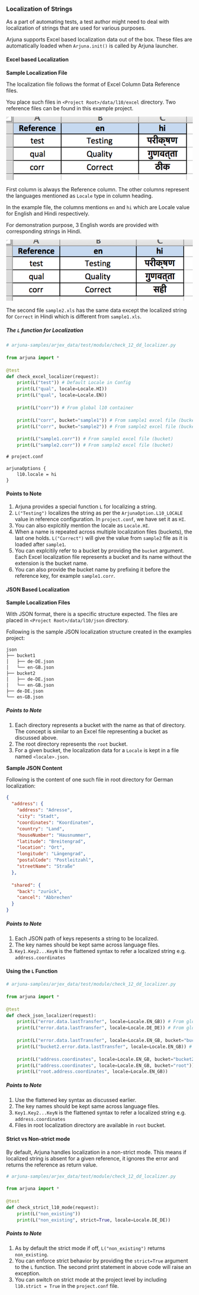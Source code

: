 ### Localization of Strings

As a part of automating tests, a test author might need to deal with localization of strings that are used for various purposes.

Arjuna supports Excel based localization data out of the box. These files are automatically loaded when `Arjuna.init()` is called by Arjuna launcher.

#### Excel based Localization

**Sample Localization File**

The localization file follows the format of Excel Column Data Reference files.

You place such files in `<Project Root>/data/l10/excel` directory. Two reference files can be found in this example project.

<img src="img/l10_1.png">

First column is always the Reference column. The other columns represent the languages mentioned as `Locale` type in column heading.

In the example file, the columns mentions `en` and `hi` which are Locale value for English and Hindi respectively.

For demonstration purpose, 3 English words are provided with corresponding strings in Hindi.

<img src="img/l10_2.png">

The second file `sample2.xls` has the same data except the localized string for `Correct` in Hindi which is different from `sample1.xls`.

##### The `L` function for Localization

```python
# arjuna-samples/arjex_data/test/module/check_12_dd_localizer.py

from arjuna import *

@test
def check_excel_localizer(request):
    print(L("test")) # Default Locale in Config
    print(L("qual", locale=Locale.HI))
    print(L("qual", locale=Locale.EN))

    print(L("corr")) # From global l10 container

    print(L("corr", bucket="sample1")) # From sample1 excel file (bucket)
    print(L("corr", bucket="sample2")) # From sample2 excel file (bucket)

    print(L("sample1.corr")) # From sample1 excel file (bucket)
    print(L("sample2.corr")) # From sample2 excel file (bucket)
```

```
# project.conf

arjunaOptions {
    l10.locale = hi
}
```

#### Points to Note
1. Arjuna provides a special function `L` for localizing a string.
2. `L("Testing")` localizes the string as per the `ArjunaOption.L10_LOCALE` value in reference configuration. In `project.conf`, we have set it as `HI`.
3. You can also explcitily mention the locale as `Locale.HI`.
4. When a name is repeated across multiple localization files (buckets), the last one holds. `L("Correct")` will give the value from `sample2` file as it is loaded after `sample1`.
5. You can explcitily refer to a bucket by providing the `bucket` argument. Each Excel localization file represents a bucket and its name without the extension is the bucket name.
6. You can also provide the bucket name by prefixing it before the reference key, for example `sample1.corr`.

#### JSON Based Localization

**Sample Localization Files**

With JSON format, there is a specific structure expected. The files are placed in `<Project Root>/data/l10/json` directory.

Following is the sample JSON localization structure created in the examples project:

```
json
├── bucket1
│   ├── de-DE.json
│   └── en-GB.json
├── bucket2
│   ├── de-DE.json
│   └── en-GB.json
├── de-DE.json
└── en-GB.json
```

##### Points to Note
1. Each directory represents a bucket with the name as that of directory. The concept is similar to an Excel file representing a bucket as discussed above.
2. The root directory represents the `root` bucket.
3. For a given bucket, the localization data for a `Locale` is kept in a file named `<locale>.json`.

**Sample JSON Content**

Following is the content of one such file in root directory for German localization:

```JSON
{
  "address": {
    "address": "Adresse",
    "city": "Stadt",
    "coordinates": "Koordinaten",
    "country": "Land",
    "houseNumber": "Hausnummer",
    "latitude": "Breitengrad",
    "location": "Ort",
    "longitude": "Längengrad",
    "postalCode": "Postleitzahl",
    "streetName": "Straße"
  },

  "shared": {
    "back": "zurück",
    "cancel": "Abbrechen"
  }
}
```

##### Points to Note
1. Each JSON path of keys repesents a string to be localized. 
2. The key names should be kept same across language files.
3. `Key1.Key2...KeyN` is the flattened syntax to refer a localized string e.g. `address.coordinates`

#### Using the `L` Function

```python
# arjuna-samples/arjex_data/test/module/check_12_dd_localizer.py

from arjuna import *

@test
def check_json_localizer(request):
    print(L("error.data.lastTransfer", locale=Locale.EN_GB)) # From global l10 container
    print(L("error.data.lastTransfer", locale=Locale.DE_DE)) # From global l10 container

    print(L("error.data.lastTransfer", locale=Locale.EN_GB, bucket="bucket2")) # From bucket2    
    print(L("bucket2.error.data.lastTransfer", locale=Locale.EN_GB)) # From bucket2

    print(L("address.coordinates", locale=Locale.EN_GB, bucket="bucket2"))
    print(L("address.coordinates", locale=Locale.EN_GB, bucket="root"))
    print(L("root.address.coordinates", locale=Locale.EN_GB))
```

##### Points to Note
1. Use the flattened key syntax as discussed earlier. 
2. The key names should be kept same across language files.
3. `Key1.Key2...KeyN` is the flattened syntax to refer a localized string e.g. `address.coordinates`
4. Files in root localization directory are available in `root` bucket.

#### Strict vs Non-strict mode

By default, Arjuna handles localization in a non-strict mode. This means if localized string is absent for a given reference, it ignores the error and returns the reference as return value.

```python
# arjuna-samples/arjex_data/test/module/check_12_dd_localizer.py

from arjuna import *

@test
def check_strict_l10_mode(request):
    print(L("non_existing"))
    print(L("non_existing", strict=True, locale=Locale.DE_DE))
```

##### Points to Note
1. As by default the strict mode if off, `L("non_existing")` returns `non_existing`.
2. You can enforce strict behavior by providing the `strict=True` argument to the `L` function. The second print statement in above code will raise an exception.
3. You can switch on strict mode at the project level by including `l10.strict = True` in the `project.conf` file.